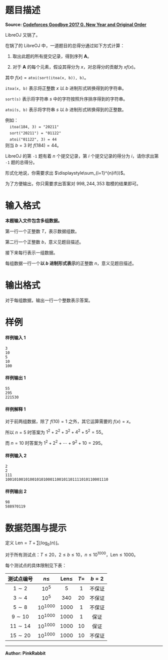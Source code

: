 
# 题目描述

**Source: [Codeforces Goodbye 2017 G. New Year and Original Order](https://codeforces.com/problemset/problem/908/G)**

LibreOJ 又锅了。

在锅了的 LibreOJ 中，一道题目的总得分通过如下方式计算：

1. 取出此题的所有提交记录，得到序列 **A**。

2. 对于 **A** 的每个元素，假设其得分为 $x$，对总得分的贡献为 $xf(x)$。

其中 $f(x)=\texttt{atoi(sort(itoa(x, b)), b)}$。

`itoa(x, b)` 表示将正整数 $x$ 以 $b$ 进制形式转换得到的字符串。

`sort(s)` 表示将字符串 $s$ 中的字符按照升序排序得到的字符串。

`atoi(s, b)` 表示将字符串 $s$ 以 $b$ 进制形式转换得到的正整数。

例如：  
　`itoa(184, 3) = "20211"`  
　`sort("20211") = "01122"`  
　`atoi("01122", 3) = 44`  
则当 $b=3$ 时 $f(184)=44$。

LibreOJ 的第 `-1` 题有着 $n$ 个提交记录，第 $i$ 个提交记录的得分为 $i$，请你求出第 `-1` 题的总得分。

形式化地说，你需要求出 $\displaystyle\sum_{i=1}^{n}if(i)$。

为了方便输出，你只需要求出答案对 $998,244,353$ 取模的结果即可。

# 输入格式

**本题输入文件包含多组数据。**

第一行一个正整数 $T$，表示数据组数。

第二行一个正整数 $b$，意义见题目描述。

接下来每行表示一组数据。

每组数据一行一个**以 $b$ 进制形式表示**的正整数 $n$，意义见题目描述。

# 输出格式

对于每组数据，输出一行一个整数表示答案。

# 样例

#### 样例输入 1

```plain
3
10
5
10
100
```

#### 样例输出 1

```plain
55
295
221530
```

#### 样例解释 1

对于前两组数据，除了 $f(10)=1$ 之外，其它运算需要的 $f(x)=x$。

所以 $n=5$ 时答案为 $1^2+2^2+3^2+4^2+5^2=55$。

而 $n=10$ 时答案为 $1^2+2^2+\cdots+9^2+10=295$。

#### 样例输入 2

```plain
2
2
111
1001010010100101010001100101101111010110001110
```

#### 样例输出 2

```plain
98
588970119
```

# 数据范围与提示

定义 $\mathrm{Len}=T+\sum\lfloor\log_b(n)\rfloor$。

对于所有测试点：$T\le 20$，$2\le b\le 10$，$n\le 10^{1000}$，$\mathrm{Len}\le 1000$。

每个测试点的具体限制见下表：

| 测试点编号 | $n\le$ | $\mathrm{Len}\le$ | $T=$ | $b=2$ |
| :--: | :--: | :--: | :--: | :--: |
| $1\sim2$ | $10^5$ | $5$ | $1$ | 不保证 |
| $3\sim4$ | $10^5$ | $340$ | $20$ | 不保证 |
| $5\sim8$ | $10^{1000}$ | $1000$ | $1$ | 不保证 |
| $9\sim10$ | $10^{1000}$ | $1000$ | $1$ | 保证 |
| $11\sim14$ | $10^{1000}$ | $1000$ | $10$ | 保证 |
| $15\sim20$ | $10^{1000}$ | $1000$ | $10$ | 不保证 |


----

**Author: PinkRabbit**

